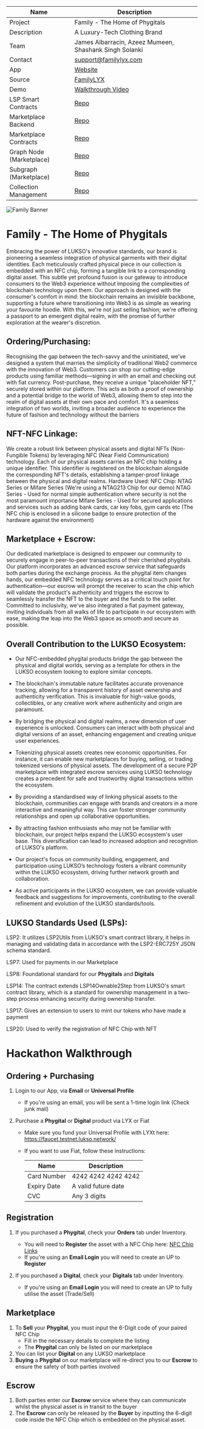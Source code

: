 | Name        | Description   |
|-------------|---------------|
| Project     | Family - The Home of Phygitals     |
| Description | A Luxury-Tech Clothing Brand |
| Team        | James Albarracin, Azeez Mumeen, Shashank Singh Solanki |
| Contact     | support@familylyx.com |
| App         | [Website](https://familylyx.web.app/) |
| Source      | [FamilyLYX](https://github.com/FamilyLYX) |
| Demo        | [Walkthrough Video](http://youtube.com/demo) |
| LSP Smart Contracts | [Repo](https://github.com/FamilyLYX/family-contracts) |
| Marketplace Backend     | [Repo](https://github.com/FamilyLYX/marketplace-backend) |
| Marketplace Contracts        | [Repo](https://github.com/FamilyLYX/New-Marketplace-Contract) |
| Graph Node (Marketplace)        | [Repo](https://github.com/FamilyLYX/graph-node) |
| Subgraph (Marketplace)     | [Repo](https://github.com/FamilyLYX/subgraph) |
| Collection Management        | [Repo](https://github.com/FamilyLYX/collection-management-UI) |

![Family Banner](https://imgur.com/Ih7KfpJ)

# Family - The Home of Phygitals

Embracing the power of LUKSO's innovative standards, our brand is pioneering a seamless integration of physical garments with their digital identities. Each meticulously crafted physical piece in our collection is embedded with an NFC chip, forming a tangible link to a corresponding digital asset. This subtle yet profound fusion is our gateway to introduce consumers to the Web3 experience without imposing the complexities of blockchain technology upon them. Our approach is designed with the consumer's comfort in mind: the blockchain remains an invisible backbone, supporting a future where transitioning into Web3 is as simple as wearing your favourite hoodie. With this, we're not just selling fashion; we're offering a passport to an emergent digital realm, with the promise of further exploration at the wearer's discretion.

## Ordering/Purchasing:

Recognising the gap between the tech-savvy and the uninitiated, we've designed a system that marries the simplicity of traditional Web2 commerce with the innovation of Web3. Customers can shop our cutting-edge products using familiar methods—signing in with an email and checking out with fiat currency. Post-purchase, they receive a unique "placeholder NFT," securely stored within our platform. This acts as both a proof of ownership and a potential bridge to the world of Web3, allowing them to step into the realm of digital assets at their own pace and comfort. It's a seamless integration of two worlds, inviting a broader audience to experience the future of fashion and technology without the barriers

## NFT-NFC Linkage:

We create a robust link between physical assets and digital NFTs (Non-Fungible Tokens) by leveraging NFC (Near Field Communication) technology. Each of our physical assets carries an NFC chip holding a unique identifier. This identifier is registered on the blockchain alongside the corresponding NFT's details, establishing a tamper-proof linkage between the physical and digital realms. Hardware Used: NFC Chip: NTAG Series or Mifare Series (We're using a NTAG213 Chip for our demo) NTAG Series - Used for normal simple authentication where security is not the most paramount importance Mifare Series - Used for secured applications and services such as adding bank cards, car key fobs, gym cards etc (The NFC chip is enclosed in a silicone badge to ensure protection of the hardware against the environment)

## Marketplace + Escrow:

Our dedicated marketplace is designed to empower our community to securely engage in peer-to-peer transactions of their cherished phygitals. Our platform incorporates an advanced escrow service that safeguards both parties during the exchange process. As the phygital item changes hands, our embedded NFC technology serves as a critical touch point for authentication—our escrow will prompt the receiver to scan the chip which will validate the product's authenticity and triggers the escrow to seamlessly transfer the NFT to the buyer and the funds to the seller. Committed to inclusivity, we've also integrated a fiat payment gateway, inviting individuals from all walks of life to participate in our ecosystem with ease, making the leap into the Web3 space as smooth and secure as possible.

## Overall Contribution to the LUKSO Ecosystem:

- Our NFC-embedded phygital products bridge the gap between the physical and digital worlds, serving as a template for others in the LUKSO ecosystem looking to explore similar concepts.

- The blockchain's immutable nature facilitates accurate provenance tracking, allowing for a transparent history of asset ownership and authenticity verification. This is invaluable for high-value goods, collectibles, or any creative work where authenticity and origin are paramount.

- By bridging the physical and digital realms, a new dimension of user experience is unlocked. Consumers can interact with both physical and digital versions of an asset, enhancing engagement and creating unique user experiences.

- Tokenizing physical assets creates new economic opportunities. For instance, it can enable new marketplaces for buying, selling, or trading tokenized versions of physical assets. The development of a secure P2P marketplace with integrated escrow services using LUKSO technology creates a precedent for safe and trustworthy digital transactions within the ecosystem.

- By providing a standardised way of linking physical assets to the blockchain, communities can engage with brands and creators in a more interactive and meaningful way. This can foster stronger community relationships and open up collaborative opportunities.

- By attracting fashion enthusiasts who may not be familiar with blockchain, our project helps expand the LUKSO ecosystem's user base. This diversification can lead to increased adoption and recognition of LUKSO's platform.

- Our project's focus on community building, engagement, and participation using LUKSO’s technology fosters a vibrant community within the LUKSO ecosystem, driving further network growth and collaboration.

- As active participants in the LUKSO ecosystem, we can provide valuable feedback and suggestions for improvements, contributing to the overall refinement and evolution of the LUKSO standards/tools.

## LUKSO Standards Used (LSPs):

LSP2: It utilizes LSP2Utils from LUKSO's smart contract library, it helps in managing and validating data in accordance with the LSP2-ERC725Y JSON schema standard.

LSP7: Used for payments in our Marketplace

LSP8: Foundational standard for our **Phygitals** and **Digitals**

LSP14: The contract extends LSP14Ownable2Step from LUKSO's smart contract library, which is a standard for ownership management in a two-step process enhancing security during ownership transfer.

LSP17: Gives an extension to users to mint our tokens who have made a payment

LSP20: Used to verify the registration of NFC Chip with NFT


# Hackathon Walkthrough
## Ordering + Purchasing
1. Login to our App, via **Email** or **Universal Profile**
   - If you're using an email, you will be sent a 1-time login link (Check junk mail)

2. Purchase a **Phygital** or **Digital** product via LYX or Fiat
   - Make sure you fund your Universal Profile with LYXt here: https://faucet.testnet.lukso.network/
   - If you want to use Fiat, follow these instructions:

		| Name        | Description   |
		|-------------|---------------|
		| Card Number | 4242 4242 4242 4242 |
		| Expiry Date | A valid future date |
		| CVC         | Any 3 digits |

## Registration
1. If you purchased a **Phygital**, check your **Orders** tab under Inventory.
   - You will need to **Register** the asset with a NFC Chip here: [NFC Chip Links](public/NFC.txt)
   - If you're using an **Email Login** you will need to create an UP to **Register**
  
2. If you purchased a **Digital**, check your **Digitals** tab under Inventory.
   - If you're using an **Email Login** you will need to create an UP to fully utilise the asset (Trade/Sell)

## Marketplace
1. To **Sell** your **Phygital**, you must input the 6-Digit code of your paired NFC Chip
   - Fill in the necessary details to complete the listing
   - The **Phygital** can only be listed on our marketplace
2. You can list your **Digital** on any LUKSO marketplace
3. **Buying** a **Phygital** on our marketplace will re-direct you to our **Escrow** to ensure the safety of both parties involved

## Escrow
1. Both parties enter our **Escrow** service where they can communicate whilst the physical asset is in transit to the buyer
2. The **Escrow** can only be released by the **Buyer** by inputting the 6-digit code inside the NFC Chip which is embedded on the physical asset.
  






